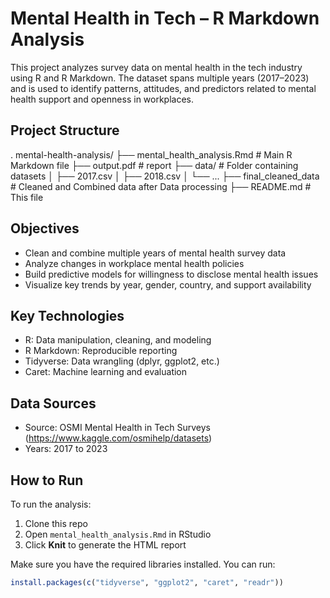 # Mental Health in Tech – R Markdown Analysis

This project analyzes survey data on mental health in the tech industry using R and R Markdown. The dataset spans multiple years (2017–2023) and is used to identify patterns, attitudes, and predictors related to mental health support and openness in workplaces.

## Project Structure
.
mental-health-analysis/
├── mental_health_analysis.Rmd   # Main R Markdown file
├── output.pdf  # report
├── data/                        # Folder containing datasets
│   ├── 2017.csv
│   ├── 2018.csv
│   └── ...
├── final_cleaned_data           # Cleaned and Combined data after Data processing
├── README.md                    # This file

## Objectives

- Clean and combine multiple years of mental health survey data
- Analyze changes in workplace mental health policies
- Build predictive models for willingness to disclose mental health issues
- Visualize key trends by year, gender, country, and support availability

## Key Technologies

- R: Data manipulation, cleaning, and modeling
- R Markdown: Reproducible reporting
- Tidyverse: Data wrangling (dplyr, ggplot2, etc.)
- Caret: Machine learning and evaluation

## Data Sources

- Source: OSMI Mental Health in Tech Surveys (https://www.kaggle.com/osmihelp/datasets)
- Years: 2017 to 2023

## How to Run

To run the analysis:

1. Clone this repo
2. Open `mental_health_analysis.Rmd` in RStudio
3. Click **Knit** to generate the HTML report

Make sure you have the required libraries installed. You can run:

```r
install.packages(c("tidyverse", "ggplot2", "caret", "readr"))

